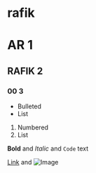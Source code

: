 # rafik
# AR 1
## RAFIK 2
### 00 3

- Bulleted
- List

1. Numbered
2. List

**Bold** and _Italic_ and `Code` text

[Link](url) and ![Image](src)
